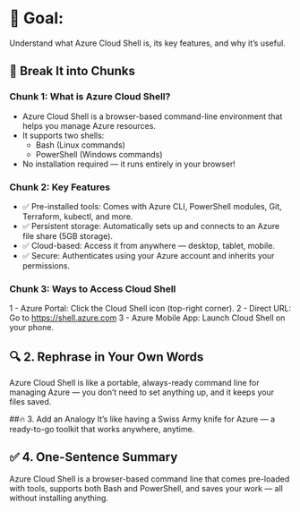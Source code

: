 # 🎯 Goal:
Understand what Azure Cloud Shell is, its key features, and why it’s useful.

## 🧠 Break It into Chunks

### Chunk 1: What is Azure Cloud Shell?
 - Azure Cloud Shell is a browser-based command-line environment that helps you manage Azure resources.
 - It supports two shells:
 	- Bash (Linux commands)
 	- PowerShell (Windows commands)
 - No installation required — it runs entirely in your browser!

### Chunk 2: Key Features
 - ✅ Pre-installed tools: Comes with Azure CLI, PowerShell modules, Git, Terraform, kubectl, and more.
 - ✅ Persistent storage: Automatically sets up and connects to an Azure file share (5GB storage).
 - ✅ Cloud-based: Access it from anywhere — desktop, tablet, mobile.
 - ✅ Secure: Authenticates using your Azure account and inherits your permissions.

### Chunk 3: Ways to Access Cloud Shell
1 - Azure Portal: Click the Cloud Shell icon (top-right corner).
2 - Direct URL: Go to https://shell.azure.com
3 - Azure Mobile App: Launch Cloud Shell on your phone.

## 🔍 2. Rephrase in Your Own Words
Azure Cloud Shell is like a portable, always-ready command line for managing Azure — you don’t need to set anything up, and it keeps your files saved.

##🔥 3. Add an Analogy
It’s like having a Swiss Army knife for Azure — a ready-to-go toolkit that works anywhere, anytime.

## ✅ 4. One-Sentence Summary
Azure Cloud Shell is a browser-based command line that comes pre-loaded with tools, supports both Bash and PowerShell, and saves your work — all without installing anything.

